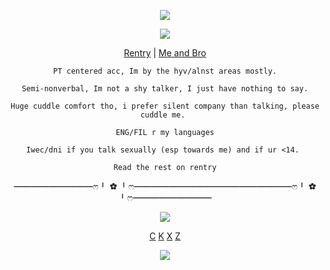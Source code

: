 <p align="center">
<img src="https://file.garden/aDLNm-JCI0dbIn6A/Untitled949_20250831195305.png"/>
  <div align="center">
<img src="https://file.garden/aDLNm-JCI0dbIn6A/Untitled949_20250831202042.png"/>
    
[Rentry](https://rentry.org/kingofthecourtx) | [Me and Bro](https://rentry.org/lunaestrela)

```PT centered acc, Im by the hyv/alnst areas mostly.```

```Semi-nonverbal, Im not a shy talker, I just have nothing to say.```

```Huge cuddle comfort tho, i prefer silent company than talking, please cuddle me. ```

```ENG/FIL r my languages```

```Iwec/dni if you talk sexually (esp towards me) and if ur <14. ```

```Read the rest on rentry```


━━━━━━━━━ෆ⁠╹⁠ ✿⁠ ⁠╹⁠ෆ━━━━━━━━━━━━━━━━━━ෆ⁠╹⁠ ✿⁠ ⁠╹⁠ෆ━━━━━━━━━

<img src="https://file.garden/aDLNm-JCI0dbIn6A/Untitled949_20250831195226.png"/>

[C](https://github.com/ChromaDrift)‎ [K](https://github.com/yurivampire) [X](https://github.com/steIIarism) [Z](https://github.com/verifiedreality)

![](https://komarev.com/ghpvc/?username=Ivanddal&color=blue&style=flat&label=𓆩♡𓆪&abbreviated=true)
<!--
**MirroredVeracity/MirroredVeracity** is a ✨ _special_ ✨ repository because its `README.md` (this file) appears on your GitHub profile.

Here are some ideas to get you started:

- 🔭 I’m currently working on ...
- 🌱 I’m currently learning ...
- 👯 I’m looking to collaborate on ...
- 🤔 I’m looking for help with ...
- 💬 Ask me about ...
- 📫 How to reach me: ...
- 😄 Pronouns: ...
- ⚡ Fun fact: ...
-->
